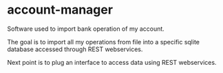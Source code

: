 # account-manager
Software used to import bank operation of my account.

The goal is to import all my operations from file into a specific sqlite database accessed through REST webservices.

Next point is to plug an interface to access data using REST webservices.
